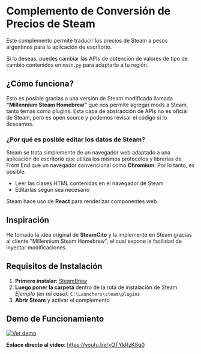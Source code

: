 # Complemento de Conversión de Precios de Steam

Este complemento permite traducir los precios de Steam a pesos argentinos para la aplicación de escritorio.

Si lo deseas, puedes cambiar las APIs de obtención de valores de tipo de cambio contenidos en `main.py` para adaptarlo a tu región.

## ¿Cómo funciona?

Esto es posible gracias a una versión de Steam modificada llamada **"Millennium Steam Homebrew"** que nos permite agregar mods a Steam, tanto temas como plugins. Esta capa de abstracción de APIs no es oficial de Steam, pero es open source y podemos revisar el código si lo deseamos.

### ¿Por qué es posible editar los datos de Steam?

Steam se trata simplemente de un navegador web adaptado a una aplicación de escritorio que utiliza los mismos protocolos y librerías de Front End que un navegador convencional como **Chromium**. Por lo tanto, es posible:

- Leer las clases HTML contenidas en el navegador de Steam
- Editarlas según sea necesario

Steam hace uso de **React** para renderizar componentes web.

## Inspiración

He tomado la idea original de **SteamCito** y la implementé en Steam gracias al cliente "Millennium Steam Homebrew", el cual expone la facilidad de inyectar modificaciones.

## Requisitos de Instalación

1. **Primero instalar**: [SteamBrew](https://steambrew.app)
2. **Luego poner la carpeta** dentro de la ruta de instalación de Steam  
   *Ejemplo (en mi caso):* `C:\Launchers\steam\plugins`
3. **Abrir Steam** y activar el complemento

## Demo de Funcionamiento

[![Ver demo](https://img.shields.io/badge/Ver-Demo-red?style=for-the-badge)](https://youtu.be/xQTYkRzK8q0)

**Enlace directo al video**: https://youtu.be/xQTYkRzK8q0